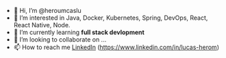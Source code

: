 - 👋 Hi, I’m @heroumcaslu
- 👀 I’m interested in Java, Docker, Kubernetes, Spring, DevOps, React, React Native, Node.
- 🌱 I’m currently learning **full stack devlopment**
- 💞️ I’m looking to collaborate on ...
- 📫 How to reach me [LinkedIn](https://www.linkedin.com/in/lucas-herom) (https://www.linkedin.com/in/lucas-herom)

<!---
# Hi there, I'm heroumcaslu! 👋

Welcome to my GitHub profile! Here's a little bit about me:

## 🚀 About Me
- 🌱 I’m currently learning **[Your current learning focus, e.g., full-stack development, machine learning, etc.]**
- 👨‍💻 All of my projects are available at [My Portfolio](#) (Replace with your portfolio link)
- 📫 How to reach me: **[Your email address]**
- 💬 Ask me about **[Your areas of expertise, e.g., web development, data science, etc.]**
- ⚡ Fun fact: **[A fun fact about you]**

## 🛠️ Technologies & Tools
- Programming Languages: **[Languages you use, e.g., JavaScript, Python, etc.]**
- Frameworks & Libraries: **[Frameworks and libraries you use, e.g., React, Django, etc.]**
- Tools: **[Tools you use, e.g., Git, Docker, etc.]**

## 📊 GitHub Stats
![heroumcaslu's GitHub stats](https://github-readme-stats.vercel.app/api?username=heroumcaslu&show_icons=true&theme=radical)

## 🏆 GitHub Trophies
![GitHub Trophies](https://github-profile-trophy.vercel.app/?username=heroumcaslu&theme=radical)

## 📈 Top Languages
![Top Langs](https://github-readme-stats.vercel.app/api/top-langs/?username=heroumcaslu&layout=compact&theme=radical)

## 📫 Connect with Me
- [LinkedIn](#) (Replace with your LinkedIn profile)
- [Twitter](#) (Replace with your Twitter handle)
- [Personal Website](#) (Replace with your personal website link)

Thanks for visiting my profile! 😊
--->

<!---
heroumcaslu/heroumcaslu is a ✨ special ✨ repository because its `README.md` (this file) appears on your GitHub profile.
You can click the Preview link to take a look at your changes.
--->
